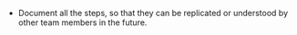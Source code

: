 - Document all the steps, so that they can be replicated or understood by other team members in the future. 
